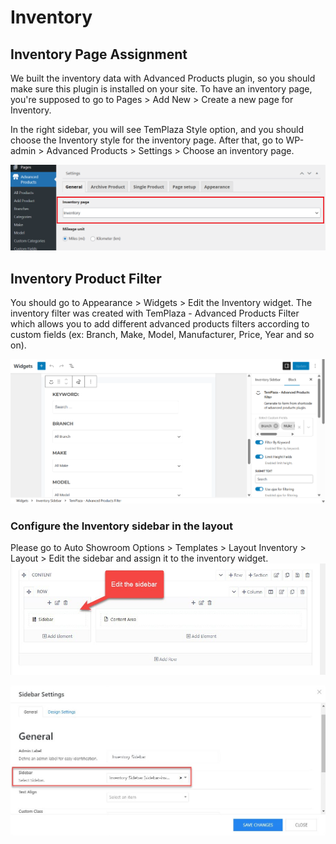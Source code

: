 
# Inventory
## Inventory Page Assignment
We built the inventory data with Advanced Products plugin, so you should make sure this plugin is installed on your site.
To have an inventory page, you're supposed to go to Pages > Add New > Create a new page for Inventory.

In the right sidebar, you will see TemPlaza Style option, and you should choose the Inventory style for the inventory page.
After that, go to WP-admin > Advanced Products > Settings > Choose an inventory page.

![Choose inventory page](img/choose-inventory-page.png)

## Inventory Product Filter
You should go to Appearance > Widgets > Edit the Inventory widget.
The inventory filter was created with TemPlaza - Advanced Products Filter which allows you to add different advanced products filters according to custom fields (ex: Branch, Make, Model, Manufacturer, Price, Year and so on). 

![Inventory sidebar](img/autoshowroom-inventory-widget.png)
### Configure the Inventory sidebar in the layout
Please go to Auto Showroom Options > Templates > Layout Inventory > Layout > Edit the sidebar and assign it to the inventory widget.
![Edit sidebar in the layout](img/edit-sidebar-element-in-layout.jfif)

![Choose a widget for the sidebar](img/choose-widget-for-sidebar.jfif)
